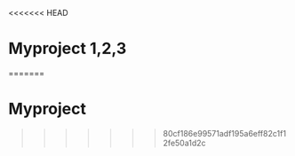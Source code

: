 <<<<<<< HEAD
# Myproject 1,2,3
=======
# Myproject
>>>>>>> 80cf186e99571adf195a6eff82c1f12fe50a1d2c
